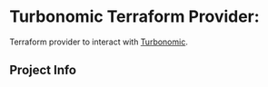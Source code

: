 # Turbonomic Terraform Provider:

Terraform provider to interact with [Turbonomic](https://turbonomic.com/).


## Project Info
